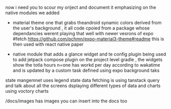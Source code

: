 now i need you to scour my oriject and document it emphasizing on the native modules we added
- material theme one that grabs theandroid synamic colors derived from the user's background , it all code cpoied from a package whose dependancies werent playing that well with newer vesrons of expo #fetch https://github.com/pchmn/expo-material3-theme#readme
this is then used with react native paper

- native module that adds a glance widget and te config plugin being used to add jetpack compose plugin on the project level gradle , the widgets show the totla hours n=one has workd per day according to wakatime and is updated by a custom task defined using expo background taks

state mangemnet uses legend state data fetching is using tanstack query and talk about all the screens dsplaying different types of data and charts using voctory charts

/docs/images has images you can insert into the docs too
